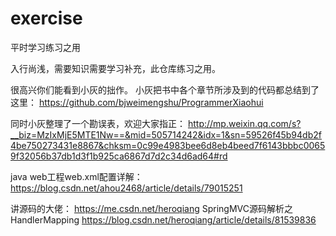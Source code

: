 # exercise
平时学习练习之用

入行尚浅，需要知识需要学习补充，此仓库练习之用。


很高兴你们能看到小灰的拙作。 小灰把书中各个章节所涉及到的代码都总结到了这里： 
https://github.com/bjweimengshu/ProgrammerXiaohui

同时小灰整理了一个勘误表，欢迎大家指正：
http://mp.weixin.qq.com/s?__biz=MzIxMjE5MTE1Nw==&mid=505714242&idx=1&sn=59526f45b94db2f4be750273431e8867&chksm=0c99e4983bee6d8eb4beed7f6143bbbc00659f32056b37db1d3f1b925ca6867d7d2c34d6ad64#rd

java web工程web.xml配置详解：
https://blog.csdn.net/ahou2468/article/details/79015251

讲源码的大佬：
https://me.csdn.net/heroqiang
SpringMVC源码解析之HandlerMapping
https://blog.csdn.net/heroqiang/article/details/81539836